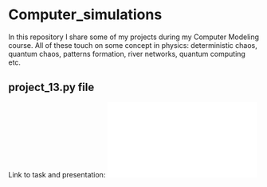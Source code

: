 # Computer_simulations

In this repository I share some of my projects during my  Computer Modeling course. All of these touch on some concept in physics: deterministic chaos, quantum chaos, patterns formation, river networks, quantum computing etc.

## project_13.py file

Link to task and presentation: ![project_13_lecture]([http://www.fuw.edu.pl/~qba/cmpp2023/lect11.pdf](http://www.fuw.edu.pl/~qba/cmpp2023/lab11.pdf)http://www.fuw.edu.pl/~qba/cmpp2023/lab11.pdf)
